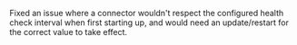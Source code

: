 Fixed an issue where a connector wouldn't respect the configured health check interval when first starting up, and would need an update/restart for the correct value to take effect.

